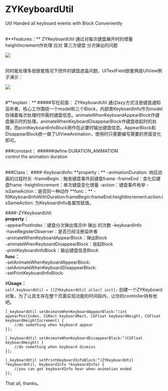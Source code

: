 # ZYKeyboardUtil
Util Handed all keyboard events with Block Conveniently


<br>
#**Features：**
ZYKeyboardUtil 通过对每次键盘展开时的增量heightIncrement作处理 应对 第三方键盘 分次弹出的问题

![](https://raw.githubusercontent.com/liuzhiyi1992/ZYKeyboardUtil/master/ZYKeyboardUtil/DisplayFile/demo_1.jpg)


<br>
同时能处理多层嵌套情况下控件的键盘遮盖问题，UITextField嵌套两层UIView例子演示：

![](https://raw.githubusercontent.com/liuzhiyi1992/ZYKeyboardUtil/master/ZYKeyboardUtil/DisplayFile/keyboardUtil.gif)

<br>
#**explain：**
#####写在前面：
ZYKeyboardUtil 通过lazy方式注册键盘通知监听者，核心工作围绕一个model和三个Block，内部类KeyboardInfo作为model存储着每次处理时所需的键盘信息。animateWhenKeyboardAppearBlock作键盘展示时的处理，animateWhenKeyboardDisappearBlock作键盘收起时的处理，而printKeyboardInfoBlock用作在必要时输出键盘信息。AppearBlock和DisappearBlock统一做了UIViewAnimation，使用时只需要编写需要的界面变化即可。


###constant：
#####\#define DURATION_ANIMATION  
control the animation duration

<br>
###Class：
####-KeyboardInfo:
**property：**  
-animationDuration:  响应动画的过程时长  
-frameBegin：触发键盘事件前键盘frame  
-frameEnd：变化后键盘frame  
-heightIncrement：单次键盘变化增量  
-action：键盘事件枚举  
-isSameAction：是否同一种动作    
**func：**  
-fillKeyboardInfoWithDuration:frameBegin:frameEnd:heightIncrement:action:isSameAction:    
为KeyboardInfo各属性赋值。  

####-ZYKeyboardUtil:  
**property：**  
-appearPostIndex：键盘分次弹出情况中 弹出 的次数
-keyboardInfo  
-haveRegisterObserver：是否已经注册监听者  
-animateWhenKeyboardAppearBlock：弹出Block  
-animateWhenKeyboardDisappearBlock：收起Block  
-printKeyboardInfoBlock：输出键盘信息Block    
**func：**  
-setAnimateWhenKeyboardAppearBlock:    
-setAnimateWhenKeyboardDisappearBlock:  
-setPrintKeyboardInfoBlock:    


#**Usage：**  
```self.keyboardUtil = [[ZYKeyboardUtil alloc] init];```
创建一个ZYKeyboard对象，为了让其生存在整个页面实现功能的时间段内，让你的controller持有他吧。

```
[_keyboardUtil setAnimateWhenKeyboardAppearBlock:^(int appearPostIndex, CGRect keyboardRect, CGFloat keyboardHeight, CGFloat keyboardHeightIncrement) {
    //do something when keyboard appear
}];

[_keyboardUtil setAnimateWhenKeyboardDisappearBlock:^(CGFloat keyboardHeight) {
    //do something when keyboard dismiss
}];

[_keyboardUtil setPrintKeyboardInfoBlock:^(ZYKeyboardUtil *keyboardUtil, KeyboardInfo *keyboardInfo) {
    //you can get keyboardInfo hear when animation ended
}];
```

That all, thanks。


